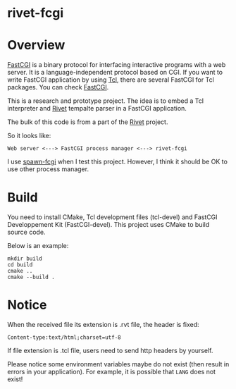 rivet-fcgi
=====

# Overview

[FastCGI](https://fastcgi-archives.github.io/) is a binary protocol for
interfacing interactive programs with a web server.
It is a language-independent protocol based on CGI.
If you want to write FastCGI application by using [Tcl](https://www.tcl.tk/),
there are several FastCGI for Tcl packages.
You can check [FastCGI](https://wiki.tcl-lang.org/page/FastCGI).

This is a research and prototype project.
The idea is to embed a Tcl interpreter and
[Rivet](https://tcl.apache.org/rivet/) tempalte parser in
a FastCGI application.

The bulk of this code is from a part of the
[Rivet](https://tcl.apache.org/rivet/) project.

So it looks like:

    Web server <---> FastCGI process manager <---> rivet-fcgi

I use [spawn-fcgi](https://github.com/lighttpd/spawn-fcgi)
when I test this project.
However, I think it should be OK to use other process manager.


# Build

You need to install CMake, Tcl development files (tcl-devel) and
FastCGI Developpement Kit (FastCGI-devel).
This project uses CMake to build source code.

Below is an example:

    mkdir build
    cd build
    cmake ..
    cmake --build .


# Notice

When the received file its extension is .rvt file, the header is fixed:

    Content-type:text/html;charset=utf-8

If file extension is .tcl file, users need to send http headers
by yourself.

Please notice some environment variables maybe do not exist (then result
in errors in your application). For example, it is possible that `LANG`
does not exist!


